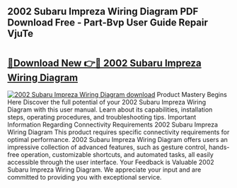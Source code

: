 ## 2002 Subaru Impreza Wiring Diagram PDF Download Free - Part-Bvp User Guide Repair VjuTe

# <h2><a href="http://dfit2r.blite.top/?on=2002+Subaru+Impreza+Wiring+Diagram">🔗Download New 👉🔴 2002 Subaru Impreza Wiring Diagram</a></h2>

[![2002 Subaru Impreza Wiring Diagram download](https://i.imgur.com/lujVjoI.png)](http://dfit2r.blite.top/?on=2002+Subaru+Impreza+Wiring+Diagram)
Product Mastery Begins Here Discover the full potential of your 2002 Subaru Impreza Wiring Diagram with this user manual. Learn about its capabilities, installation steps, operating procedures, and troubleshooting tips. Important Information Regarding Connectivity Requirements 2002 Subaru Impreza Wiring Diagram This product requires specific connectivity requirements for optimal performance. 2002 Subaru Impreza Wiring Diagram offers users an impressive collection of advanced features, such as gesture control, hands-free operation, customizable shortcuts, and automated tasks, all easily accessible through the user interface. Your Feedback is Valuable 2002 Subaru Impreza Wiring Diagram. We appreciate your input and are committed to providing you with exceptional service.
